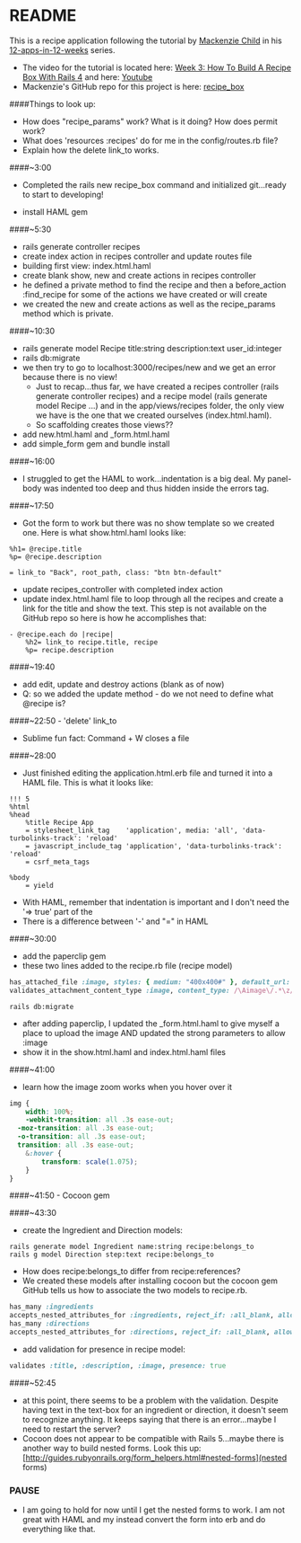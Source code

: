 # README

This is a recipe application following the tutorial by [Mackenzie Child](https://mackenziechild.me/) in his
[12-apps-in-12-weeks](https://mackenziechild.me/12-in-12/) series.  
* The video for the tutorial is located here: [Week 3: How To Build A Recipe Box With Rails 4](https://mackenziechild.me/12-in-12/3/) and here: [Youtube](https://www.youtube.com/watch?v=QhdzE1yNs-0&list=PL23ZvcdS3XPLNdRYB_QyomQsShx59tpc-&index=3)
* Mackenzie's GitHub repo for this project is here: [recipe_box](https://github.com/mackenziechild/recipe_box)

####Things to look up:
* How does "recipe_params" work?  What is it doing?  How does permit work?
* What does 'resources :recipes' do for me in the config/routes.rb file?
* Explain how the delete link_to works.

####~3:00
* Completed the rails new recipe_box command and initialized git...ready to start to developing!

* install HAML gem

####~5:30
* rails generate controller recipes
* create index action in recipes controller and update routes file
* building first view: index.html.haml
* create blank show, new and create actions in recipes controller
* he defined a private method to find the recipe and then a before_action :find_recipe for some of the actions we
have created or will create
* we created the new and create actions as well as the recipe_params method which is private.

####~10:30
* rails generate model Recipe title:string description:text user_id:integer
* rails db:migrate
* we then try to go to localhost:3000/recipes/new and we get an error because there is no view!
  * Just to recap...thus far, we have created a recipes controller (rails generate controller recipes) and a recipe
  model (rails generate model Recipe ...) and in the app/views/recipes folder, the only view we have is the one that
  we created ourselves (index.html.haml).
  * So scaffolding creates those views??
* add new.html.haml and _form.html.haml
* add simple_form gem and bundle install

####~16:00
* I struggled to get the HAML to work...indentation is a big deal.  My panel-body was indented too deep and thus hidden
inside the errors tag.

####~17:50
* Got the form to work but there was no show template so we created one.  Here is what show.html.haml looks like:
```haml
%h1= @recipe.title
%p= @recipe.description

= link_to "Back", root_path, class: "btn btn-default"
```
* update recipes_controller with completed index action
* update index.html.haml file to loop through all the recipes and create a link for the title and show the text.  This step 
is not available on the GitHub repo so here is how he accomplishes that:
```haml
- @recipe.each do |recipe|
	%h2= link_to recipe.title, recipe
	%p= recipe.description
```
####~19:40
* add edit, update and destroy actions (blank as of now)
* Q: so we added the update method - do we not need to define what @recipe is?

####~22:50 - 'delete' link_to

* Sublime fun fact: Command + W closes a file

####~28:00
* Just finished editing the application.html.erb file and turned it into a HAML file.  This is what it looks like:
```haml
!!! 5
%html
%head
	%title Recipe App
	= stylesheet_link_tag    'application', media: 'all', 'data-turbolinks-track': 'reload' 
	= javascript_include_tag 'application', 'data-turbolinks-track': 'reload' 
	= csrf_meta_tags

%body
	= yield
```
* With HAML, remember that indentation is important and I don't need the '=> true' part of the
* There is a difference between '-' and "=" in HAML

####~30:00
* add the paperclip gem
* these two lines added to the recipe.rb file (recipe model)
```ruby
has_attached_file :image, styles: { medium: "400x400#" }, default_url: "/images/:style/missing.png"
validates_attachment_content_type :image, content_type: /\Aimage\/.*\z/
```
```shell
rails db:migrate
```
* after adding paperclip, I updated the _form.html.haml to give myself a place to upload the image AND updated
the strong parameters to allow :image 
* show it in the show.html.haml and index.html.haml files

####~41:00
* learn how the image zoom works when you hover over it
```css
img {
	width: 100%;
	-webkit-transition: all .3s ease-out;
  -moz-transition: all .3s ease-out;
  -o-transition: all .3s ease-out;
  transition: all .3s ease-out;
	&:hover {
		transform: scale(1.075);
	}
}
```
####~41:50 - Cocoon gem

####~43:30
* create the Ingredient and Direction models:
```shell
rails generate model Ingredient name:string recipe:belongs_to
rails g model Direction step:text recipe:belongs_to
```
  * How does recipe:belongs_to differ from recipe:references?
* We created these models after installing cocoon but the cocoon gem GitHub tells us how to associate the two models
to recipe.rb.
```ruby
has_many :ingredients
accepts_nested_attributes_for :ingredients, reject_if: :all_blank, allow_destroy: true
has_many :directions
accepts_nested_attributes_for :directions, reject_if: :all_blank, allow_destroy: true
```
* add validation for presence in recipe model:
```ruby
validates :title, :description, :image, presence: true
```

####~52:45 
* at this point, there seems to be a problem with the validation.  Despite having text in the text-box for an 
ingredient or direction, it doesn't seem to recognize anything.  It keeps saying that there is an error...maybe I need
to restart the server?
* Cocoon does not appear to be compatible with Rails 5...maybe there is another way to build nested forms.  Look this up:
[http://guides.rubyonrails.org/form_helpers.html#nested-forms](nested forms)
### PAUSE
* I am going to hold for now until I get the nested forms to work.  I am not great with HAML and my instead convert the 
form into erb and do everything like that.

